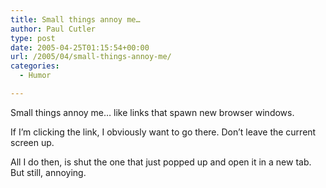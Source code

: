 ```yaml
---
title: Small things annoy me…
author: Paul Cutler
type: post
date: 2005-04-25T01:15:54+00:00
url: /2005/04/small-things-annoy-me/
categories:
  - Humor

---
```

Small things annoy me&#8230; like links that spawn new browser windows.

If I&#8217;m clicking the link, I obviously want to go there. Don&#8217;t leave the current screen up.

All I do then, is shut the one that just popped up and open it in a new tab. But still, annoying.